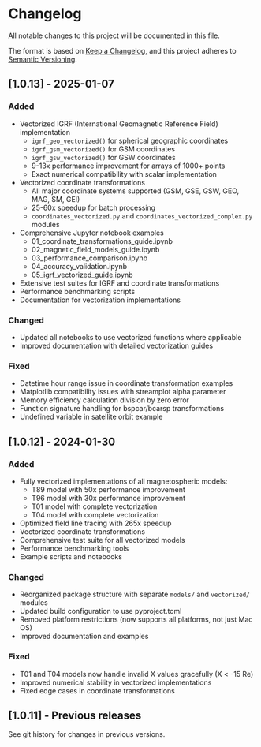 # Changelog

All notable changes to this project will be documented in this file.

The format is based on [Keep a Changelog](https://keepachangelog.com/en/1.0.0/),
and this project adheres to [Semantic Versioning](https://semver.org/spec/v2.0.0.html).

## [1.0.13] - 2025-01-07

### Added
- Vectorized IGRF (International Geomagnetic Reference Field) implementation
  - `igrf_geo_vectorized()` for spherical geographic coordinates
  - `igrf_gsm_vectorized()` for GSM coordinates  
  - `igrf_gsw_vectorized()` for GSW coordinates
  - 9-13x performance improvement for arrays of 1000+ points
  - Exact numerical compatibility with scalar implementation
- Vectorized coordinate transformations
  - All major coordinate systems supported (GSM, GSE, GSW, GEO, MAG, SM, GEI)
  - 25-60x speedup for batch processing
  - `coordinates_vectorized.py` and `coordinates_vectorized_complex.py` modules
- Comprehensive Jupyter notebook examples
  - 01_coordinate_transformations_guide.ipynb
  - 02_magnetic_field_models_guide.ipynb  
  - 03_performance_comparison.ipynb
  - 04_accuracy_validation.ipynb
  - 05_igrf_vectorized_guide.ipynb
- Extensive test suites for IGRF and coordinate transformations
- Performance benchmarking scripts
- Documentation for vectorization implementations

### Changed
- Updated all notebooks to use vectorized functions where applicable
- Improved documentation with detailed vectorization guides

### Fixed
- Datetime hour range issue in coordinate transformation examples
- Matplotlib compatibility issues with streamplot alpha parameter
- Memory efficiency calculation division by zero error
- Function signature handling for bspcar/bcarsp transformations
- Undefined variable in satellite orbit example

## [1.0.12] - 2024-01-30

### Added
- Fully vectorized implementations of all magnetospheric models:
  - T89 model with 50x performance improvement
  - T96 model with 30x performance improvement
  - T01 model with complete vectorization
  - T04 model with complete vectorization
- Optimized field line tracing with 265x speedup
- Vectorized coordinate transformations
- Comprehensive test suite for all vectorized models
- Performance benchmarking tools
- Example scripts and notebooks

### Changed
- Reorganized package structure with separate `models/` and `vectorized/` modules
- Updated build configuration to use pyproject.toml
- Removed platform restrictions (now supports all platforms, not just Mac OS)
- Improved documentation and examples

### Fixed
- T01 and T04 models now handle invalid X values gracefully (X < -15 Re)
- Improved numerical stability in vectorized implementations
- Fixed edge cases in coordinate transformations

## [1.0.11] - Previous releases

See git history for changes in previous versions.